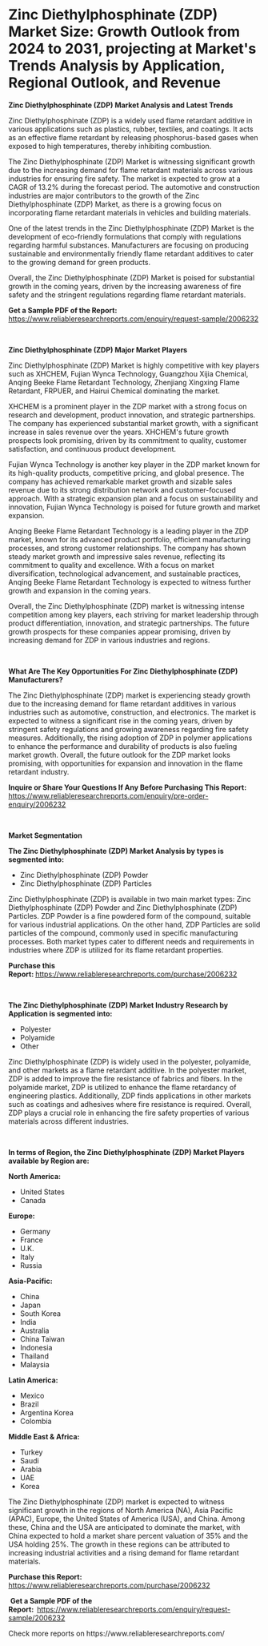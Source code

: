 <p><h1>Zinc Diethylphosphinate (ZDP) Market Size: Growth Outlook from 2024 to 2031, projecting at Market's Trends Analysis by Application, Regional Outlook, and Revenue</h1></p><p><strong>Zinc Diethylphosphinate (ZDP) Market Analysis and Latest Trends</strong></p>
<p><p>Zinc Diethylphosphinate (ZDP) is a widely used flame retardant additive in various applications such as plastics, rubber, textiles, and coatings. It acts as an effective flame retardant by releasing phosphorus-based gases when exposed to high temperatures, thereby inhibiting combustion.</p><p>The Zinc Diethylphosphinate (ZDP) Market is witnessing significant growth due to the increasing demand for flame retardant materials across various industries for ensuring fire safety. The market is expected to grow at a CAGR of 13.2% during the forecast period. The automotive and construction industries are major contributors to the growth of the Zinc Diethylphosphinate (ZDP) Market, as there is a growing focus on incorporating flame retardant materials in vehicles and building materials.</p><p>One of the latest trends in the Zinc Diethylphosphinate (ZDP) Market is the development of eco-friendly formulations that comply with regulations regarding harmful substances. Manufacturers are focusing on producing sustainable and environmentally friendly flame retardant additives to cater to the growing demand for green products.</p><p>Overall, the Zinc Diethylphosphinate (ZDP) Market is poised for substantial growth in the coming years, driven by the increasing awareness of fire safety and the stringent regulations regarding flame retardant materials.</p></p>
<p><strong>Get a Sample PDF of the Report:&nbsp;</strong> <a href="https://www.reliableresearchreports.com/enquiry/request-sample/2006232">https://www.reliableresearchreports.com/enquiry/request-sample/2006232</a></p>
<p>&nbsp;</p>
<p><strong>Zinc Diethylphosphinate (ZDP) Major Market Players</strong></p>
<p><p>Zinc Diethylphosphinate (ZDP) Market is highly competitive with key players such as XHCHEM, Fujian Wynca Technology, Guangzhou Xijia Chemical, Anqing Beeke Flame Retardant Technology, Zhenjiang Xingxing Flame Retardant, FRPUER, and Hairui Chemical dominating the market. </p><p>XHCHEM is a prominent player in the ZDP market with a strong focus on research and development, product innovation, and strategic partnerships. The company has experienced substantial market growth, with a significant increase in sales revenue over the years. XHCHEM's future growth prospects look promising, driven by its commitment to quality, customer satisfaction, and continuous product development.</p><p>Fujian Wynca Technology is another key player in the ZDP market known for its high-quality products, competitive pricing, and global presence. The company has achieved remarkable market growth and sizable sales revenue due to its strong distribution network and customer-focused approach. With a strategic expansion plan and a focus on sustainability and innovation, Fujian Wynca Technology is poised for future growth and market expansion.</p><p>Anqing Beeke Flame Retardant Technology is a leading player in the ZDP market, known for its advanced product portfolio, efficient manufacturing processes, and strong customer relationships. The company has shown steady market growth and impressive sales revenue, reflecting its commitment to quality and excellence. With a focus on market diversification, technological advancement, and sustainable practices, Anqing Beeke Flame Retardant Technology is expected to witness further growth and expansion in the coming years. </p><p>Overall, the Zinc Diethylphosphinate (ZDP) market is witnessing intense competition among key players, each striving for market leadership through product differentiation, innovation, and strategic partnerships. The future growth prospects for these companies appear promising, driven by increasing demand for ZDP in various industries and regions.</p></p>
<p>&nbsp;</p>
<p><strong>What Are The Key Opportunities For Zinc Diethylphosphinate (ZDP) Manufacturers?</strong></p>
<p><p>The Zinc Diethylphosphinate (ZDP) market is experiencing steady growth due to the increasing demand for flame retardant additives in various industries such as automotive, construction, and electronics. The market is expected to witness a significant rise in the coming years, driven by stringent safety regulations and growing awareness regarding fire safety measures. Additionally, the rising adoption of ZDP in polymer applications to enhance the performance and durability of products is also fueling market growth. Overall, the future outlook for the ZDP market looks promising, with opportunities for expansion and innovation in the flame retardant industry.</p></p>
<p><strong>Inquire or Share Your Questions If Any Before Purchasing This Report:</strong> <a href="https://www.reliableresearchreports.com/enquiry/pre-order-enquiry/2006232">https://www.reliableresearchreports.com/enquiry/pre-order-enquiry/2006232</a></p>
<p>&nbsp;</p>
<p><strong>Market Segmentation</strong></p>
<p><strong>The Zinc Diethylphosphinate (ZDP) Market Analysis by types is segmented into:</strong></p>
<p><ul><li>Zinc Diethylphosphinate (ZDP) Powder</li><li>Zinc Diethylphosphinate (ZDP) Particles</li></ul></p>
<p><p>Zinc Diethylphosphinate (ZDP) is available in two main market types: Zinc Diethylphosphinate (ZDP) Powder and Zinc Diethylphosphinate (ZDP) Particles. ZDP Powder is a fine powdered form of the compound, suitable for various industrial applications. On the other hand, ZDP Particles are solid particles of the compound, commonly used in specific manufacturing processes. Both market types cater to different needs and requirements in industries where ZDP is utilized for its flame retardant properties.</p></p>
<p><strong>Purchase this Report:&nbsp;</strong><a href="https://www.reliableresearchreports.com/purchase/2006232">https://www.reliableresearchreports.com/purchase/2006232</a></p>
<p>&nbsp;</p>
<p><strong>The Zinc Diethylphosphinate (ZDP) Market Industry Research by Application is segmented into:</strong></p>
<p><ul><li>Polyester</li><li>Polyamide</li><li>Other</li></ul></p>
<p><p>Zinc Diethylphosphinate (ZDP) is widely used in the polyester, polyamide, and other markets as a flame retardant additive. In the polyester market, ZDP is added to improve the fire resistance of fabrics and fibers. In the polyamide market, ZDP is utilized to enhance the flame retardancy of engineering plastics. Additionally, ZDP finds applications in other markets such as coatings and adhesives where fire resistance is required. Overall, ZDP plays a crucial role in enhancing the fire safety properties of various materials across different industries.</p></p>
<p>&nbsp;</p>
<p><strong>In terms of Region, the Zinc Diethylphosphinate (ZDP) Market Players available by Region are:</strong></p>
<p>
    <p> <strong> North America: </strong>
        <ul>
            <li>United States</li>
            <li>Canada</li>
        </ul>
        </p> 
    <p> <strong> Europe: </strong>
        <ul>
            <li>Germany</li>
            <li>France</li>
            <li>U.K.</li>
            <li>Italy</li>
            <li>Russia</li>
        </ul>
        </p> 
    <p> <strong> Asia-Pacific: </strong>
        <ul>
            <li>China</li>
            <li>Japan</li>
            <li>South Korea</li>
            <li>India</li>
            <li>Australia</li>
            <li>China Taiwan</li>
            <li>Indonesia</li>
            <li>Thailand</li>
            <li>Malaysia</li>
        </ul>
        </p> 
    <p> <strong> Latin America: </strong>
        <ul>
            <li>Mexico</li>
            <li>Brazil</li>
            <li>Argentina Korea</li>
            <li>Colombia</li>
        </ul>
        </p> 
    <p> <strong> Middle East & Africa: </strong>
        <ul>
            <li>Turkey</li>
            <li>Saudi</li>
            <li>Arabia</li>
            <li>UAE</li>
            <li>Korea</li>
        </ul>
    </p>
    </p>
<p><p>The Zinc Diethylphosphinate (ZDP) market is expected to witness significant growth in the regions of North America (NA), Asia Pacific (APAC), Europe, the United States of America (USA), and China. Among these, China and the USA are anticipated to dominate the market, with China expected to hold a market share percent valuation of 35% and the USA holding 25%. The growth in these regions can be attributed to increasing industrial activities and a rising demand for flame retardant materials.</p></p>
<p><strong>Purchase this Report: </strong><a href="https://www.reliableresearchreports.com/purchase/2006232">https://www.reliableresearchreports.com/purchase/2006232</a></p>
<p>&nbsp;<strong>Get a Sample PDF of the Report:&nbsp;&nbsp;</strong><a href="https://www.reliableresearchreports.com/enquiry/request-sample/2006232">https://www.reliableresearchreports.com/enquiry/request-sample/2006232</a></p>
<p><strong></strong></p>
<p>Check more reports on https://www.reliableresearchreports.com/</p>